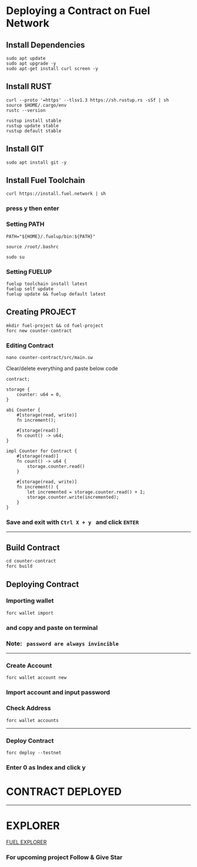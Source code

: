 
# Deploying a Contract on Fuel Network 

## Install Dependencies 

```
sudo apt update
sudo apt upgrade -y
sudo apt-get install curl screen -y 
```

## Install RUST 

```
curl --proto '=https' --tlsv1.3 https://sh.rustup.rs -sSf | sh
source $HOME/.cargo/env
rustc --version
```

```
rustup install stable
rustup update stable
rustup default stable
```

## Install GIT 
```
sudo apt install git -y 
```


## Install Fuel Toolchain 

```
curl https://install.fuel.network | sh
```

### press y then enter

 ### Setting PATH 

```
PATH="${HOME}/.fuelup/bin:${PATH}"
```
```
source /root/.bashrc
```
```
sudo su
```
### Setting FUELUP

```
fuelup toolchain install latest
fuelup self update
fuelup update && fuelup default latest
```

## Creating PROJECT 

```
mkdir fuel-project && cd fuel-project
forc new counter-contract
```
### Editing Contract 

```
nano counter-contract/src/main.sw
```

Clear/delete everything and paste below code

```
contract;
 
storage {
    counter: u64 = 0,
}
 
abi Counter {
    #[storage(read, write)]
    fn increment();
 
    #[storage(read)]
    fn count() -> u64;
}
 
impl Counter for Contract {
    #[storage(read)]
    fn count() -> u64 {
        storage.counter.read()
    }
 
    #[storage(read, write)]
    fn increment() {
        let incremented = storage.counter.read() + 1;
        storage.counter.write(incremented);
    }
}
```


### Save and exit with  ```Ctrl X + y ```  and click ``` ENTER ``` 

--------------------------------------




## Build Contract 
```
cd counter-contract
forc build 
```

## Deploying Contract 



### Importing wallet 
```
forc wallet import 
```


### and copy and paste on terminal


### Note:  ``` password are always invincible```

----------------


### Create Account 

```
forc wallet account new
```

### Import account and input password 



### Check Address 

```
forc wallet accounts
```


---------

### Deploy Contract 

```
forc deploy --testnet 
```

### Enter 0 as Index and click y


# CONTRACT DEPLOYED 
----------


# EXPLORER 
[FUEL EXPLORER](https://app.fuel.network/) 

### For upcoming project Follow & Give Star











